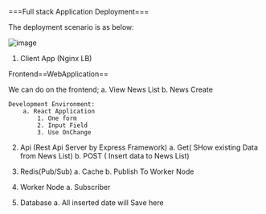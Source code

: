 ===Full stack Application Deployment===

The deployment scenario is as below:

![image](https://github.com/panthajan/fullstack-devops-test/assets/19544130/611f6d18-8bfd-4def-8d1d-1df1212afc74)

1. Client App (Nginx LB)

Frontend==WebApplication==

We can do on the frontend;
a. View News List
b. News Create

    Development Environment:
        a. React Application
            1. One form
            2. Input Field
            3. Use OnChange

2.  Api (Rest Api Server by Express Framework)
    a. Get( SHow existing Data from News List)
    b. POST ( Insert data to News List)

3.  Redis(Pub/Sub)
    a. Cache
    b. Publish To Worker Node

4.  Worker Node
    a. Subscriber

5.  Database
    a. All inserted date will Save here
